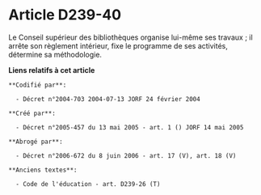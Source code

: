 # Article D239-40

Le Conseil supérieur des bibliothèques organise lui-même ses travaux ; il arrête son règlement intérieur, fixe le programme
de ses activités, détermine sa méthodologie.

**Liens relatifs à cet article**

	**Codifié par**:

	  - Décret n°2004-703 2004-07-13 JORF 24 février 2004

	**Créé par**:

	  - Décret n°2005-457 du 13 mai 2005 - art. 1 () JORF 14 mai 2005

	**Abrogé par**:

	  - Décret n°2006-672 du 8 juin 2006 - art. 17 (V), art. 18 (V)

	**Anciens textes**:

	  - Code de l'éducation - art. D239-26 (T)

